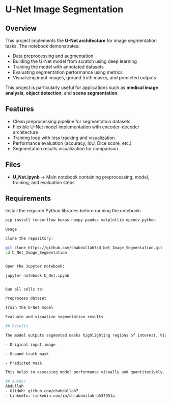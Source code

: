 # U-Net Image Segmentation

## Overview
This project implements the **U-Net architecture** for image segmentation tasks. The notebook demonstrates:
- Data preprocessing and augmentation  
- Building the U-Net model from scratch using deep learning  
- Training the model with annotated datasets  
- Evaluating segmentation performance using metrics  
- Visualizing input images, ground truth masks, and predicted outputs  

This project is particularly useful for applications such as **medical image analysis**, **object detection**, and **scene segmentation**.

## Features
- Clean preprocessing pipeline for segmentation datasets  
- Flexible U-Net model implementation with encoder–decoder architecture  
- Training loop with loss tracking and visualization  
- Performance evaluation (accuracy, IoU, Dice score, etc.)  
- Segmentation results visualization for comparison  

## Files
- **U_Net.ipynb** → Main notebook containing preprocessing, model, training, and evaluation steps  

## Requirements
Install the required Python libraries before running the notebook:
```bash
pip install tensorflow keras numpy pandas matplotlib opencv-python

Usage

Clone the repository:

git clone https://github.com/chabdullah7/U_Net_Image_Segmentation.git
cd U_Net_Image_Segmentation


Open the Jupyter notebook:

jupyter notebook U_Net.ipynb


Run all cells to:

Preprocess dataset

Train the U-Net model

Evaluate and visualize segmentation results

## Results

The model outputs segmented masks highlighting regions of interest. Visualizations compare:

- Original input image

- Ground truth mask

- Predicted mask

This helps in assessing model performance visually and quantitatively.

## Author
Abdullah
- GitHub: github.com/chabdullah7
- LinkedIn: linkedin.com/in/ch-abdullah-b537951a
